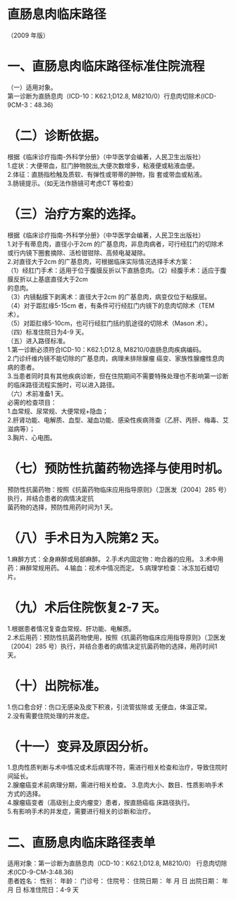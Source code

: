 # 直肠息肉临床路径  
（2009 年版）  
# 一、直肠息肉临床路径标准住院流程  
（一）适用对象。  
第一诊断为直肠息肉（ICD-10：K62.1;D12.8, M8210/0）行息肉切除术(ICD-9CM-3：48.36)  
# （二）诊断依据。  
根据《临床诊疗指南-外科学分册》（中华医学会编著，人民卫生出版社）  
1.症状：大便带血，肛门肿物脱出,大便次数增多，粘液便或粘液血便。  
2.体征：直肠指检触及质软、有弹性或带蒂的肿物，指 套或带血或粘液。  
3.肠镜提示。（如无法作肠镜可考虑CT 等检查）  
# （三）治疗方案的选择。  
根据《临床诊疗指南-外科学分册》（中华医学会编著，人民卫生出版社）  
1.对于有蒂息肉，直径小于2cm 的广基息肉，非息肉病者，可行经肛门的切除术或行内镜下圈套摘除、活检钳钳除、高频电凝凝除。  
2.对直径大于2cm 的广基息肉，可根据临床实际情况选择手术方案：  
（1）经肛门手术：适用于位于腹膜反折以下直肠息肉。（2）经腹手术：适应于腹膜反折以上基底直径大于2cm  
的息肉。  
（3）内镜黏膜下剥离术：直径大于2cm 的广基息肉，病变仅位于粘膜层。  
（4）对于距肛缘5-15cm 者，有条件可行经肛门内镜下的息肉切除术（TEM 术）。  
（5）对距肛缘5-10cm，也可行经肛门括约肌途径的切除术（Mason 术）。  
（四）标准住院日为4-9 天。  
（五）进入路径标准。  
1.第一诊断必须符合ICD-10：K62.1;D12.8, M8210/0直肠息肉疾病编码。  
2.门诊纤维内镜不能切除的广基息肉，病理未排除腺瘤 癌变、家族性腺瘤性息肉病的患者。  
3.当患者同时具有其他疾病诊断，但在住院期间不需要特殊处理也不影响第一诊断的临床路径流程实施时，可以进入路径。  
（六）术前准备1 天。  
必需的检查项目：  
1.血常规、尿常规、大便常规+隐血；  
2.肝肾功能、电解质、血型、凝血功能、感染性疾病筛查（乙肝、丙肝、梅毒、艾滋病等）；  
3.胸片、心电图。  
# （七）预防性抗菌药物选择与使用时机。  
预防性抗菌药物：按照《抗菌药物临床应用指导原则》（卫医发〔2004〕285 号）执行，并结合患者的病情决定抗  
菌药物的选择，预防性用药时间为1 天。  
# （八）手术日为入院第2 天。  
1.麻醉方式：全身麻醉或局部麻醉。 2.手术内固定物：吻合器的应用。  3.术中用药：麻醉常规用药。     4.输血：视术中情况而定。 5.病理学检查：冰冻加石蜡切片。  
# （九）术后住院恢复2-7 天。  
1.根据患者情况复查血常规、肝功能、电解质。  
2.术后用药：预防性抗菌药物使用，按照《抗菌药物临床应用指导原则》（卫医发〔2004〕285 号）执行，并结合患者的病情决定抗菌药物的选择，用药时间1 天。  
# （十）出院标准。  
1.伤口愈合好：伤口无感染及皮下积液，引流管拔除或 无便血，体温正常。  
2.没有需要住院处理的并发症。  
# （十一）变异及原因分析。  
1.息肉性质判断与术中情况或术后病理不符，需进行相关检查和治疗，导致住院时间延长。  
2.腺瘤癌变术前病理分期，需进行相关检查。 3.息肉大小、数目、性质影响手术方式的选择。  
4.腺瘤癌变者（高级别上皮内瘤变）患者，按直肠癌临 床路径执行。  
5.有影响手术的并发症，需要进行相关的诊断和治疗。  
# 二、直肠息肉临床路径表单  
适用对象：第一诊断为直肠息肉（ICD-10：K62.1;D12.8, M8210/0） 行息肉切除术(ICD-9-CM-3:48.36)  
患者姓名：           性别：    年龄：    门诊号：       住院号：       住院日期：   年  月  日    出院日期：   年  月   日     标准住院日：4-9 天  
